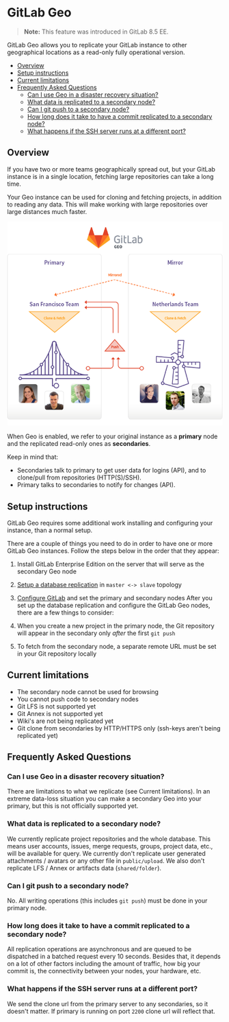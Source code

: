 # GitLab Geo

> **Note:**
This feature was introduced in GitLab 8.5 EE.

GitLab Geo allows you to replicate your GitLab instance to other geographical
locations as a read-only fully operational version.

<!-- START doctoc generated TOC please keep comment here to allow auto update -->
<!-- DON'T EDIT THIS SECTION, INSTEAD RE-RUN doctoc TO UPDATE -->


- [Overview](#overview)
- [Setup instructions](#setup-instructions)
- [Current limitations](#current-limitations)
- [Frequently Asked Questions](#frequently-asked-questions)
    - [Can I use Geo in a disaster recovery situation?](#can-i-use-geo-in-a-disaster-recovery-situation)
    - [What data is replicated to a secondary node?](#what-data-is-replicated-to-a-secondary-node)
    - [Can I git push to a secondary node?](#can-i-git-push-to-a-secondary-node)
    - [How long does it take to have a commit replicated to a secondary node?](#how-long-does-it-take-to-have-a-commit-replicated-to-a-secondary-node)
    - [What happens if the SSH server runs at a different port?](#what-happens-if-the-ssh-server-runs-at-a-different-port)

<!-- END doctoc generated TOC please keep comment here to allow auto update -->

## Overview

If you have two or more teams geographically spread out, but your GitLab
instance is in a single location, fetching large repositories can take a long
time.

Your Geo instance can be used for cloning and fetching projects, in addition to
reading any data. This will make working with large repositories over large
distances much faster.

![GitLab Geo overview](img/geo-overview.png)

When Geo is enabled, we refer to your original instance as a **primary** node
and the replicated read-only ones as **secondaries**.

Keep in mind that:

- Secondaries talk to primary to get user data for logins (API), and to
  clone/pull from repositories (HTTP(S)/SSH).
- Primary talks to secondaries to notify for changes (API).

## Setup instructions

GitLab Geo requires some additional work installing and configuring your
instance, than a normal setup.

There are a couple of things you need to do in order to have one or more GitLab
Geo instances. Follow the steps below in the order that they appear:

1. Install GitLab Enterprise Edition on the server that will serve as the
   secondary Geo node
1. [Setup a database replication](./database.md) in `master <-> slave` topology
1. [Configure GitLab](configuration.md) and set the primary and secondary nodes
After you set up the database replication and configure the GitLab Geo nodes,
there are a few things to consider:

1. When you create a new project in the primary node, the Git repository will
   appear in the secondary only _after_ the first `git push`
1. To fetch from the secondary node, a separate remote URL must be set in your
   Git repository locally

## Current limitations

- The secondary node cannot be used for browsing
- You cannot push code to secondary nodes
- Git LFS is not supported yet
- Git Annex is not supported yet
- Wiki's are not being replicated yet
- Git clone from secondaries by HTTP/HTTPS only (ssh-keys aren't being
  replicated yet)

## Frequently Asked Questions

### Can I use Geo in a disaster recovery situation?

There are limitations to what we replicate (see Current limitations).
In an extreme data-loss situation you can make a secondary Geo into your
primary, but this is not officially supported yet.

### What data is replicated to a secondary node?

We currently replicate project repositories and the whole database. This
means user accounts, issues, merge requests, groups, project data, etc.,
will be available for query.
We currently don't replicate user generated attachments / avatars or any
other file in `public/upload`. We also don't replicate LFS / Annex or
artifacts data (`shared/folder`).

### Can I git push to a secondary node?

No. All writing operations (this includes `git push`) must be done in your
primary node.

### How long does it take to have a commit replicated to a secondary node?

All replication operations are asynchronous and are queued to be dispatched in
a batched request every 10 seconds. Besides that, it depends on a lot of other
factors including the amount of traffic, how big your commit is, the
connectivity between your nodes, your hardware, etc.

### What happens if the SSH server runs at a different port?

We send the clone url from the primary server to any secondaries, so it
doesn't matter. If primary is running on port `2200` clone url will reflect
that.

